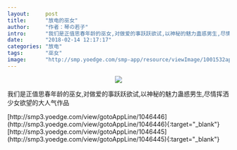 ```yaml
---
layout:     post
title:      "放电的巫女"
author:     "作者：琴の若子"
intro:      "我们是正值思春年龄的巫女,对做爱的事跃跃欲试,以神秘的魅力蛊惑男生,尽情挥洒少女欲望的大人气作品"
date:       "2018-02-14 12:17:17"
categories: "放电"
tags:       "巫女"
image:      "http://smp.yoedge.com/smp-app/resource/viewImage/1001532appline.png"
---
```

<div style="text-align: center">
<p><img src="http://smp.yoedge.com/smp-app/resource/viewImage/1001532appline.png"/></p>
</div>
<p class="post-meta">
<span>我们是正值思春年龄的巫女,对做爱的事跃跃欲试,以神秘的魅力蛊惑男生,尽情挥洒少女欲望的大人气作品</span>
</p>
[http://smp3.yoedge.com/view/gotoAppLine/1046446](http://smp3.yoedge.com/view/gotoAppLine/1046446){:target="_blank"}
[http://smp3.yoedge.com/view/gotoAppLine/1046445](http://smp3.yoedge.com/view/gotoAppLine/1046445){:target="_blank"}


